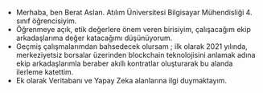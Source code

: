 



* Merhaba, ben Berat Aslan. Atılım Üniversitesi Bilgisayar Mühendisliği 4. sınıf öğrencisiyim.  
* Öğrenmeye açık, etik değerlere önem veren birisiyim, çalışacağım ekip arkadaşlarıma değer katacağımı düşünüyorum.
* Geçmiş çalışmalarımdan bahsedecek olursam ; ilk olarak 2021 yılında, merkeziyetsiz borsalar üzerinden blockchain teknolojisini anlamak adına ekip arkadaşlarımla beraber akıllı kontratlar oluşturarak bu alanda ilerleme katettim. 
* Ek olarak Veritabanı ve Yapay Zeka alanlarına ilgi duymaktayım.
 
